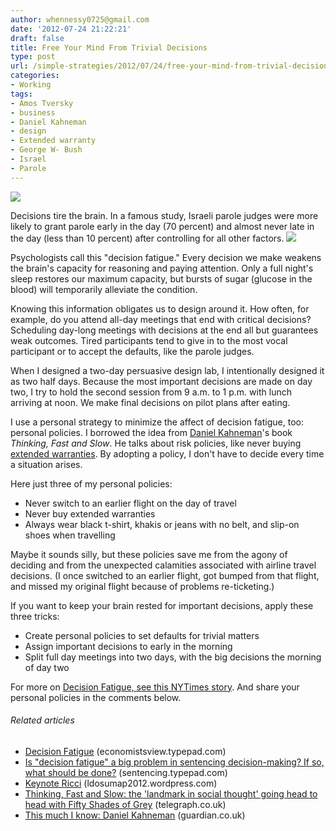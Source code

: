 ```yaml
---
author: whennessy0725@gmail.com
date: '2012-07-24 21:22:21'
draft: false
title: Free Your Mind From Trivial Decisions
type: post
url: /simple-strategies/2012/07/24/free-your-mind-from-trivial-decisions
categories:
- Working
tags:
- Amos Tversky
- business
- Daniel Kahneman
- design
- Extended warranty
- George W- Bush
- Israel
- Parole
---
```


![](http://static1.squarespace.com/static/56c87f52356fb0ec8c23c9b7/56d09050d9fd567b5dd38d8b/56d09058d9fd567b5dd38dfa/1456509777390/195.gif)

  



Decisions tire the brain. In a famous study, Israeli parole judges were more likely to grant parole early in the day (70 percent) and almost never late in the day (less than 10 percent) after controlling for all other factors.
[![](http://static1.squarespace.com/static/56c87f52356fb0ec8c23c9b7/t/56d09102d9fd567b5dd39b69/1456509186549/195.gif)
](http://static1.squarespace.com/static/56c87f52356fb0ec8c23c9b7/t/56d09102d9fd567b5dd39b69/1456509186549/195.gif)




Psychologists call this "decision fatigue." Every decision we make weakens the brain's capacity for reasoning and paying attention. Only a full night's sleep restores our maximum capacity, but bursts of sugar (glucose in the blood) will temporarily alleviate the condition.




Knowing this information obligates us to design around it. How often, for example, do you attend all-day meetings that end with critical decisions? Scheduling day-long meetings with decisions at the end all but guarantees weak outcomes. Tired participants tend to give in to the most vocal participant or to accept the defaults, like the parole judges.




When I designed a two-day persuasive design lab, I intentionally designed it as two half days. Because the most important decisions are made on day two, I try to hold the second session from 9 a.m. to 1 p.m. with lunch arriving at noon. We make final decisions on pilot plans after eating.




I use a personal strategy to minimize the affect of decision fatigue, too: personal policies. I borrowed the idea from [Daniel Kahneman](http://en.wikipedia.org/wiki/Daniel_Kahneman)'s book _Thinking, Fast and Slow_. He talks about risk policies, like never buying [extended warranties](http://en.wikipedia.org/wiki/Extended_warranty). By adopting a policy, I don't have to decide every time a situation arises.




Here just three of my personal policies:




* Never switch to an earlier flight on the day of travel
* Never buy extended warranties
* Always wear black t-shirt, khakis or jeans with no belt, and slip-on shoes when travelling




Maybe it sounds silly, but these policies save me from the agony of deciding and from the unexpected calamities associated with airline travel decisions. (I once switched to an earlier flight, got bumped from that flight, and missed my original flight because of problems re-ticketing.)




If you want to keep your brain rested for important decisions, apply these three tricks:




* Create personal policies to set defaults for trivial matters
* Assign important decisions to early in the morning
* Split full day meetings into two days, with the big decisions the morning of day two




For more on [Decision Fatigue, see this NYTimes story](http://www.nytimes.com/2011/08/21/magazine/do-you-suffer-from-decision-fatigue.html?_r=1&pagewanted=all). And share your personal policies in the comments below.




###### Related articles





  * [Decision Fatigue](http://economistsview.typepad.com/economistsview/2011/08/decision-fatigue.html) (economistsview.typepad.com)
  * [Is "decision fatigue" a big problem in sentencing decision-making? If so, what should be done?](http://sentencing.typepad.com/sentencing_law_and_policy/2011/08/is-decision-fatigue-a-big-problem-in-sentencing-decision-making-if-so-what-should-be-done.html) (sentencing.typepad.com)
  * [Keynote Ricci](http://billhennessy.com/s/2012/07/22/keynote-ricci/img) (ldosumap2012.wordpress.com)
  * [Thinking, Fast and Slow: the 'landmark in social thought' going head to head with Fifty Shades of Grey](http://r.zemanta.com/?u=http%3A//www.telegraph.co.uk/culture/books/9397849/Thinking-Fast-and-Slow-the-landmark-in-social-thought-going-head-to-head-with-Fifty-Shades-of-Grey.html&a=100521204&rid=000001ff-b464-000F-0000-00000000019f&e=ab8103a53a5aaf5bdf1f74ef904ab194) (telegraph.co.uk)
  * [This much I know: Daniel Kahneman](http://r.zemanta.com/?u=http%3A//www.guardian.co.uk/science/2012/jul/08/this-much-i-know-daniel-kahneman&a=99070997&rid=000001ff-b464-000F-0000-00000000019f&e=992b936c47a8cf075cd48784b19b7202) (guardian.co.uk)

